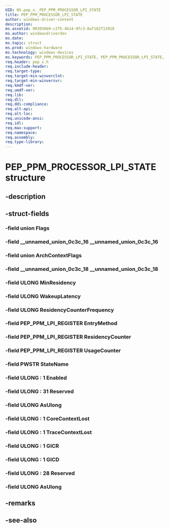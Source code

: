```yaml
---
UID: NS.pep_x._PEP_PPM_PROCESSOR_LPI_STATE
title: PEP_PPM_PROCESSOR_LPI_STATE
author: windows-driver-content
description: 
ms.assetid: 993030b9-c2f5-4b14-9fc3-8af182f13910
ms.author: windowsdriverdev
ms.date: 
ms.topic: struct
ms.prod: windows-hardware
ms.technology: windows-devices
ms.keywords: PEP_PPM_PROCESSOR_LPI_STATE, PEP_PPM_PROCESSOR_LPI_STATE, *PPEP_PPM_PROCESSOR_LPI_STATE
req.header: pep_x.h
req.include-header:
req.target-type:
req.target-min-winverclnt:
req.target-min-winversvr:
req.kmdf-ver:
req.umdf-ver:
req.lib:
req.dll:
req.ddi-compliance:
req.alt-api:
req.alt-loc:
req.unicode-ansi:
req.idl:
req.max-support:
req.namespace:
req.assembly:
req.type-library:
---
```


# PEP_PPM_PROCESSOR_LPI_STATE structure

## -description



## -struct-fields

### -field union Flags			
 	
### -field __unnamed_union_0c3c_16 __unnamed_union_0c3c_16			
 	
### -field union ArchContextFlags			
 	
### -field __unnamed_union_0c3c_18 __unnamed_union_0c3c_18			
 	
### -field ULONG MinResidency			
 	
### -field ULONG WakeupLatency			
 	
### -field ULONG ResidencyCounterFrequency			
 	
### -field PEP_PPM_LPI_REGISTER EntryMethod			
 	
### -field PEP_PPM_LPI_REGISTER ResidencyCounter			
 	
### -field PEP_PPM_LPI_REGISTER UsageCounter			
 	
### -field PWSTR StateName			
 	
### -field ULONG  : 1 Enabled			
 	
### -field ULONG  : 31 Reserved			
 	
### -field ULONG AsUlong			
 	
### -field ULONG  : 1 CoreContextLost			
 	
### -field ULONG  : 1 TraceContextLost			
 	
### -field ULONG  : 1 GICR			
 	
### -field ULONG  : 1 GICD			
 	
### -field ULONG  : 28 Reserved			
 	
### -field ULONG AsUlong			
 	
## -remarks

## -see-also